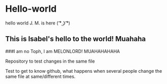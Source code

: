 # Hello-world
hello world J. M. is here ( ͡° ͜ʖ ͡°)

## This is Isabel's hello to the world! Muahaha

###I am no Toph, I am MELONLORD! MUAHAHAHAHA

Repository to test changes in the same file

Test to get to know github, what happens when several people change the
same file at same/different times.

